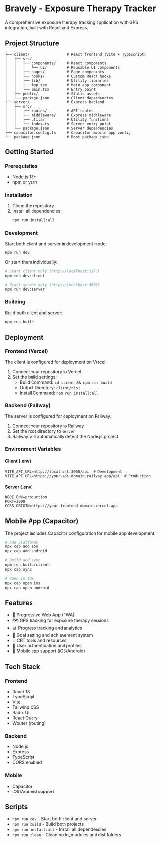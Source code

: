 # Bravely - Exposure Therapy Tracker

A comprehensive exposure therapy tracking application with GPS integration, built with React and Express.

## Project Structure

```
├── client/                 # React frontend (Vite + TypeScript)
│   ├── src/
│   │   ├── components/     # React components
│   │   │   └── ui/         # Reusable UI components
│   │   ├── pages/          # Page components
│   │   ├── hooks/          # Custom React hooks
│   │   ├── lib/            # Utility libraries
│   │   ├── App.tsx         # Main app component
│   │   └── main.tsx        # Entry point
│   ├── public/             # Static assets
│   └── package.json        # Client dependencies
├── server/                 # Express backend
│   ├── src/
│   │   ├── routes/         # API routes
│   │   ├── middleware/     # Express middleware
│   │   ├── utils/          # Utility functions
│   │   └── index.ts        # Server entry point
│   └── package.json        # Server dependencies
├── capacitor.config.ts     # Capacitor mobile app config
└── package.json            # Root package.json
```

## Getting Started

### Prerequisites

- Node.js 18+ 
- npm or yarn

### Installation

1. Clone the repository
2. Install all dependencies:
   ```bash
   npm run install:all
   ```

### Development

Start both client and server in development mode:
```bash
npm run dev
```

Or start them individually:
```bash
# Start client only (http://localhost:5173)
npm run dev:client

# Start server only (http://localhost:3000)
npm run dev:server
```

### Building

Build both client and server:
```bash
npm run build
```

## Deployment

### Frontend (Vercel)

The client is configured for deployment on Vercel:

1. Connect your repository to Vercel
2. Set the build settings:
   - Build Command: `cd client && npm run build`
   - Output Directory: `client/dist`
   - Install Command: `npm run install:all`

### Backend (Railway)

The server is configured for deployment on Railway:

1. Connect your repository to Railway
2. Set the root directory to `server`
3. Railway will automatically detect the Node.js project

### Environment Variables

#### Client (.env)
```
VITE_API_URL=http://localhost:3000/api  # Development
VITE_API_URL=https://your-api-domain.railway.app/api  # Production
```

#### Server (.env)
```
NODE_ENV=production
PORT=3000
CORS_ORIGIN=https://your-frontend-domain.vercel.app
```

## Mobile App (Capacitor)

The project includes Capacitor configuration for mobile app development:

```bash
# Add platforms
npx cap add ios
npx cap add android

# Build and sync
npm run build:client
npx cap sync

# Open in IDE
npx cap open ios
npx cap open android
```

## Features

- 📱 Progressive Web App (PWA)
- 🗺️ GPS tracking for exposure therapy sessions
- 📊 Progress tracking and analytics
- 🎯 Goal setting and achievement system
- 💡 CBT tools and resources
- 🔐 User authentication and profiles
- 📱 Mobile app support (iOS/Android)

## Tech Stack

### Frontend
- React 18
- TypeScript
- Vite
- Tailwind CSS
- Radix UI
- React Query
- Wouter (routing)

### Backend
- Node.js
- Express
- TypeScript
- CORS enabled

### Mobile
- Capacitor
- iOS/Android support

## Scripts

- `npm run dev` - Start both client and server
- `npm run build` - Build both projects
- `npm run install:all` - Install all dependencies
- `npm run clean` - Clean node_modules and dist folders